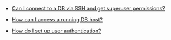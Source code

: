 * [Can I connect to a DB via SSH and get superuser permissions?](#super-user)

* [How can I access a running DB host?](#db-access)

* [How do I set up user authentication?](#auth-user)
